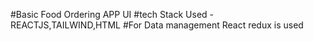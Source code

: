 #Basic Food Ordering APP UI
#tech Stack Used - REACTJS,TAILWIND,HTML
#For Data management React redux is used
